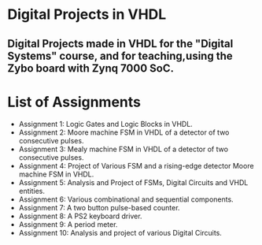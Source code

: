 # Digital Projects in VHDL

## Digital Projects made in VHDL for the "Digital Systems" course, and for teaching,using the Zybo board with Zynq 7000 SoC.

# List of Assignments

- Assignment 1: Logic Gates and Logic Blocks in VHDL.
- Assignment 2: Moore machine FSM in VHDL of a detector of two consecutive pulses.
- Assignment 3: Mealy machine FSM in VHDL of a detector of two consecutive pulses.
- Assignment 4: Project of Various FSM and a rising-edge detector Moore machine FSM in VHDL.
- Assignment 5: Analysis and Project of FSMs, Digital Circuits and VHDL entities.
- Assignment 6: Various combinational and sequential components.
- Assignment 7: A two button pulse-based counter.
- Assignment 8: A PS2 keyboard driver.
- Assignment 9: A period meter. 
- Assignment 10: Analysis and project of various Digital Circuits.

